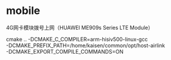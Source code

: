 # mobile
4G网卡模块拨号上网（HUAWEI ME909s Series LTE Module）

cmake .. -DCMAKE_C_COMPILER=arm-hisiv500-linux-gcc \
         -DCMAKE_PREFIX_PATH=/home/kaisen/common/opt/host-airlink \
         -DCMAKE_EXPORT_COMPILE_COMMANDS=ON
